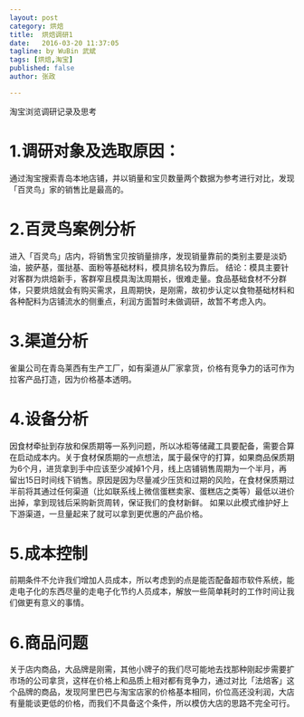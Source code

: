 ```yaml
---
layout: post
category: 烘焙
title:  烘焙调研1
date:   2016-03-20 11:37:05
tagline: by WuBin 武斌
tags: [烘焙,淘宝]
published: false
author: 张政

---
```


淘宝浏览调研记录及思考

<!--more-->

# 1.调研对象及选取原因：

通过淘宝搜索青岛本地店铺，并以销量和宝贝数量两个数据为参考进行对比，发现「百灵鸟」家的销售比是最高的。

# 2.百灵鸟案例分析

进入「百灵鸟」店内，将销售宝贝按销量排序，发现销量靠前的类别主要是淡奶油，披萨基，蛋挞基、面粉等基础材料，模具排名较为靠后。 结论：模具主要针对客群为烘焙新手，客群窄且模具淘汰周期长，很难走量。食品基础食材不分群体，只要烘焙就会有购买需求，且周期快，是刚需，故初步认定以食物基础材料和各种配料为店铺流水的侧重点，利润方面暂时未做调研，故暂不考虑入内。

# 3.渠道分析

雀巢公司在青岛莱西有生产工厂，如有渠道从厂家拿货，价格有竞争力的话可作为拉客产品打造，因为价格基本透明。

# 4.设备分析

因食材牵扯到存放和保质期等一系列问题，所以冰柜等储藏工具要配备，需要合算在启动成本内。关于食材保质期的一点想法，属于最保守的打算，如果商品保质期为6个月，进货拿到手中应该至少减掉1个月，线上店铺销售周期为一个半月，再留出15日时间线下销售。原因是因为尽量减少压货和过期的风险，在食材保质期过半前将其通过任何渠道（比如联系线上微信蛋糕卖家、蛋糕店之类等）最低以进价出掉，拿到现钱后采购新货周转，保证我们的食材新鲜。 如果以此模式维护好上下游渠道，一旦量起来了就可以拿到更优惠的产品价格。

# 5.成本控制

前期条件不允许我们增加人员成本，所以考虑到的点是能否配备超市软件系统，能走电子化的东西尽量的走电子化节约人员成本，解放一些简单耗时的工作时间让我们做更有意义的事情。

# 6.商品问题

关于店内商品，大品牌是刚需，其他小牌子的我们尽可能地去找那种刚起步需要扩市场的公司拿货，这样在价格上和品质上相对都有竞争力，通过对比「法焙客」这个品牌的商品，发现阿里巴巴与淘宝店家的价格基本相同，价位高还没利润，大店有量能谈更低的价格，而我们不具备这个条件，所以模仿大店的思路不完全可行。